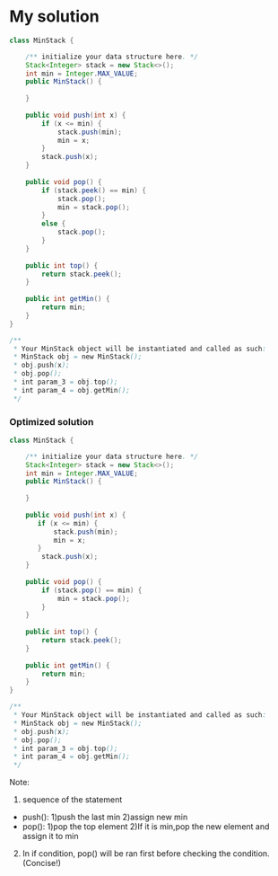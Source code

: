 # My solution
``` Java
class MinStack {

    /** initialize your data structure here. */
    Stack<Integer> stack = new Stack<>();
    int min = Integer.MAX_VALUE;
    public MinStack() {
        
    }
    
    public void push(int x) {
        if (x <= min) {
            stack.push(min);
            min = x;
        }
        stack.push(x);
    }
    
    public void pop() {
        if (stack.peek() == min) {
            stack.pop();
            min = stack.pop();
        }
        else {
            stack.pop();
        }
    }
    
    public int top() {
        return stack.peek();
    }
    
    public int getMin() {
        return min;
    }
}

/**
 * Your MinStack object will be instantiated and called as such:
 * MinStack obj = new MinStack();
 * obj.push(x);
 * obj.pop();
 * int param_3 = obj.top();
 * int param_4 = obj.getMin();
 */
```
### Optimized solution
```Java
class MinStack {

    /** initialize your data structure here. */
    Stack<Integer> stack = new Stack<>();
    int min = Integer.MAX_VALUE;
    public MinStack() {
        
    }
    
    public void push(int x) {
       if (x <= min) {
           stack.push(min);
           min = x;
       }
        stack.push(x);
    }
    
    public void pop() {
        if (stack.pop() == min) {
            min = stack.pop();
        }
    }
    
    public int top() {
        return stack.peek();
    }
    
    public int getMin() {
        return min;
    }
}

/**
 * Your MinStack object will be instantiated and called as such:
 * MinStack obj = new MinStack();
 * obj.push(x);
 * obj.pop();
 * int param_3 = obj.top();
 * int param_4 = obj.getMin();
 */
```
Note: <br>
1. sequence of the statement
- push(): 1)push the last min 2)assign new min
- pop(): 1)pop the top element 2)If it is min,pop the new element and assign it to min
2. In if condition, pop() will be ran first before checking the condition. (Concise!)
